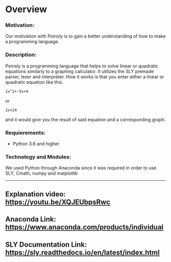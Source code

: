 # Overview

### Motivation:
Our motivation with Poinsly is to gain a better understanding of how to make a programming language.

### Description:
Poinsly is a programming language that helps to solve linear or quadratic equations similarly to a graphing calculator. It utilizes the SLY premade parser, lexer and interpreter. How it works is that you enter either a linear or quadratic equation like this:
```
1x^2+-5x+4
```
or
```
2x+24
```
and it would give you the result of said equation and a corresponding graph.

### Requierements:
* Python 3.6 and higher

### Technology and Modules:
We used Python through Anaconda since it was required in order to use SLY, Cmath, numpy and matplotlib

--------------------------------------------------------
Explanation video: 
https://youtu.be/XQJEUbpsRwc
--------------------------------------------------------
Anaconda Link:
https://www.anaconda.com/products/individual
--------------------------------------------------------
SLY Documentation Link:
https://sly.readthedocs.io/en/latest/index.html
--------------------------------------------------------
